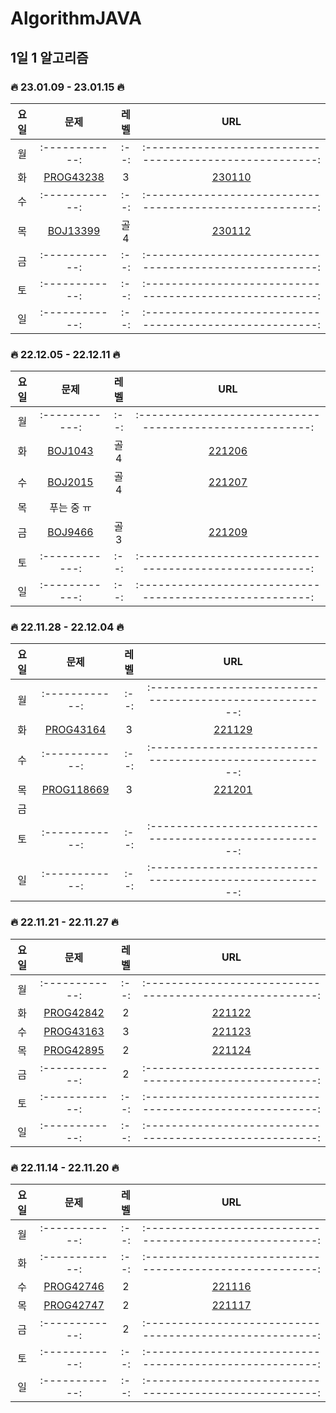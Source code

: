 # AlgorithmJAVA

## 1일 1 알고리즘  

### 🔥 23.01.09 - 23.01.15 🔥


|요일|      문제      | 레벨 |                           URL                           |   
|:--:| :------------: | :--: | :------------------------------------------------------: |
|월| :------------: | :--: | :------------------------------------------------------: |  
|화| [PROG43238](https://school.programmers.co.kr/learn/courses/30/lessons/43238) | 3 | [230110](https://github.com/Seunghui98/AlgorithmJAVA/blob/main/1day1algo/0115/230110.java) | 
|수| :------------: | :--: | :------------------------------------------------------: | 
|목| [BOJ13399](https://www.acmicpc.net/problem/1339) | 골4 | [230112](https://github.com/Seunghui98/AlgorithmJAVA/blob/main/1day1algo/0115/230112.java) | 
|금| :------------: | :--: | :------------------------------------------------------: |
|토| :------------: | :--: | :------------------------------------------------------: |  
|일| :------------: | :--: | :------------------------------------------------------: |  

### 🔥 22.12.05 - 22.12.11 🔥


|요일|      문제      | 레벨 |                           URL                           |   
|:--:| :------------: | :--: | :------------------------------------------------------: |
|월| :------------: | :--: | :------------------------------------------------------: |  
|화| [BOJ1043](https://www.acmicpc.net/problem/1043) | 골4 | [221206](https://github.com/Seunghui98/AlgorithmJAVA/blob/main/1day1algo/1211/1206.java) |  
|수| [BOJ2015](https://www.acmicpc.net/problem/2015) | 골4 | [221207](https://github.com/Seunghui98/AlgorithmJAVA/blob/main/1day1algo/1211/1207.java) |  
|목| 푸는 중 ㅠ |  | |  
|금| [BOJ9466](https://github.com/Seunghui98/AlgorithmJAVA/blob/main/1day1algo/1211/1209.java) | 골3 | [221209](https://github.com/Seunghui98/AlgorithmJAVA/blob/main/1day1algo/1211/1209.java) |  
|토| :------------: | :--: | :------------------------------------------------------: |  
|일| :------------: | :--: | :------------------------------------------------------: |  

### 🔥 22.11.28 - 22.12.04 🔥


|요일|      문제      | 레벨 |                           URL                           |   
|:--:| :------------: | :--: | :------------------------------------------------------: |
|월| :------------: | :--: | :------------------------------------------------------: |  
|화| [PROG43164](https://school.programmers.co.kr/learn/courses/30/lessons/43164) | 3 | [221129](https://github.com/Seunghui98/AlgorithmJAVA/blob/main/1day1algo/1204/29.java) |  
|수| :------------: | :--: | :------------------------------------------------------: |  
|목| [PROG118669](https://school.programmers.co.kr/learn/courses/30/lessons/118669) | 3 | [221201](https://github.com/Seunghui98/AlgorithmJAVA/blob/main/1day1algo/1204/1.java) |  
|금|  |  | |  
|토| :------------: | :--: | :------------------------------------------------------: |  
|일| :------------: | :--: | :------------------------------------------------------: |  

### 🔥 22.11.21 - 22.11.27 🔥


|요일|      문제      | 레벨 |                           URL                           |   
|:--:| :------------: | :--: | :------------------------------------------------------: |
|월| :------------: | :--: | :------------------------------------------------------: |  
|화| [PROG42842](https://school.programmers.co.kr/learn/courses/30/lessons/42842?language=java) | 2 | [221122](https://github.com/Seunghui98/AlgorithmJAVA/blob/main/1day1algo/1127/22.java) |  
|수| [PROG43163](https://github.com/Seunghui98/AlgorithmJAVA/blob/main/1day1algo/1127/23.java) | 3 | [221123](https://github.com/Seunghui98/AlgorithmJAVA/blob/main/1day1algo/1127/23.java)  |  
|목| [PROG42895](https://school.programmers.co.kr/learn/courses/30/lessons/42895)| 2 |[221124](https://github.com/Seunghui98/AlgorithmJAVA/blob/main/1day1algo/1127/25.java)|
|금| :------------: | 2 | :------------------------------------------------------: |  
|토| :------------: | :--: | :------------------------------------------------------: |  
|일| :------------: | :--: | :------------------------------------------------------: |  

### 🔥 22.11.14 - 22.11.20 🔥


|요일|      문제      | 레벨 |                           URL                           |   
|:--:| :------------: | :--: | :------------------------------------------------------: |
|월| :------------: | :--: | :------------------------------------------------------: |  
|화| :------------: | :--: | :------------------------------------------------------: |  
|수| [PROG42746](https://school.programmers.co.kr/learn/courses/30/lessons/42746) | 2 | [221116](https://github.com/Seunghui98/AlgorithmJAVA/blob/main/1day1algo/1120/1116.java) |  
|목| [PROG42747](https://school.programmers.co.kr/learn/courses/30/lessons/42747) | 2 | [221117](https://github.com/Seunghui98/AlgorithmJAVA/blob/main/1day1algo/1120/1117.java) |  
|금| :------------: | 2 | :------------------------------------------------------: |  
|토| :------------: | :--: | :------------------------------------------------------: |  
|일| :------------: | :--: | :------------------------------------------------------: |  
